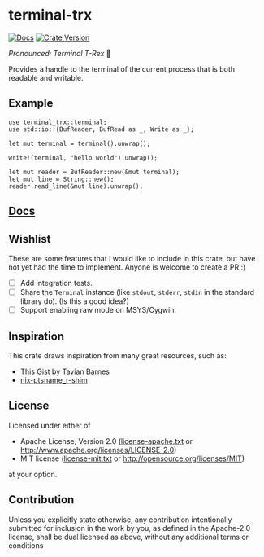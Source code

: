 # terminal-trx

[![Docs](https://img.shields.io/docsrs/terminal-trx/latest)](https://docs.rs/terminal-trx)
[![Crate Version](https://img.shields.io/crates/v/terminal-trx)](https://crates.io/crates/terminal-trx)

*Pronounced: Terminal T-Rex* 🦖

Provides a handle to the terminal of the current process that is both readable and writable.

## Example
```rust,no_run
use terminal_trx::terminal;
use std::io::{BufReader, BufRead as _, Write as _};

let mut terminal = terminal().unwrap();

write!(terminal, "hello world").unwrap();

let mut reader = BufReader::new(&mut terminal);
let mut line = String::new();
reader.read_line(&mut line).unwrap();
```

## [Docs](https://docs.rs/terminal-trx)

## Wishlist
These are some features that I would like to include in this crate,
but have not yet had the time to implement. Anyone is welcome to create a PR :)

* [ ] Add integration tests.
* [ ] Share the `Terminal` instance (like `stdout`, `stderr`, `stdin` in the standard library do). (Is this a good idea?)
* [ ] Support enabling raw mode on MSYS/Cygwin.

## Inspiration
This crate draws inspiration from many great resources, such as:
* [This Gist](https://gist.github.com/tavianator/d66d425399a57c51629999ae716bbd24) by Tavian Barnes
* [nix-ptsname_r-shim](https://github.com/Mobivity/nix-ptsname_r-shim/blob/master/src/lib.rs)

## License
Licensed under either of

* Apache License, Version 2.0
  ([license-apache.txt](license-apache.txt) or http://www.apache.org/licenses/LICENSE-2.0)
* MIT license
  ([license-mit.txt](license-mit.txt) or http://opensource.org/licenses/MIT)

at your option.

## Contribution
Unless you explicitly state otherwise, any contribution intentionally submitted
for inclusion in the work by you, as defined in the Apache-2.0 license, shall be
dual licensed as above, without any additional terms or conditions
